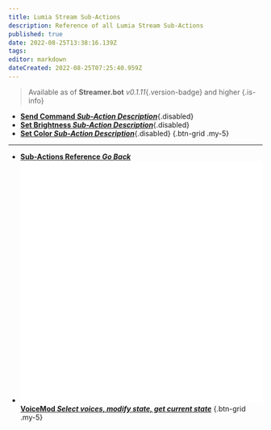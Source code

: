 ```yaml
---
title: Lumia Stream Sub-Actions
description: Reference of all Lumia Stream Sub-Actions
published: true
date: 2022-08-25T13:38:16.139Z
tags: 
editor: markdown
dateCreated: 2022-08-25T07:25:40.959Z
---
```


> Available as of **Streamer.bot** *v0.1.11*{.version-badge} and higher
{.is-info}

* [<i class="mdi mdi-slash-forward-box" style="color: #FF4566;"></i>**Send Command *Sub-Action Description***](/en/Sub-Actions/Lumia-Stream/Send-Command){.disabled}
* [<i class="mdi mdi-desk-lamp" style="color: #FF4566;"></i>**Set Brightness *Sub-Action Description***](/en/Sub-Actions/Lumia-Stream/Set-Brightness){.disabled}
* [<i class="mdi mdi-format-color-fill" style="color: #FF4566;"></i>**Set Color *Sub-Action Description***](/en/Sub-Actions/Lumia-Stream/Set-Color){.disabled}
{.btn-grid .my-5}

---

- [<i class="mdi mdi-chevron-left"></i>**Sub-Actions Reference *Go Back***](/en/Sub-Actions)
- [<img src="/logos/voicemod.png"/>**VoiceMod *Select voices, modify state, get current state***](/en/Sub-Actions/VoiceMod)
{.btn-grid .my-5}